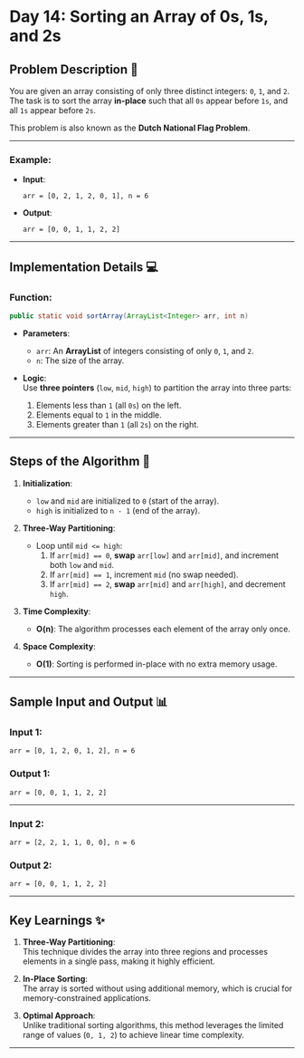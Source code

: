 # Day 14: Sorting an Array of 0s, 1s, and 2s

## Problem Description 📝

You are given an array consisting of only three distinct integers: `0`, `1`, and `2`. The task is to sort the array **in-place** such that all `0s` appear before `1s`, and all `1s` appear before `2s`.

This problem is also known as the **Dutch National Flag Problem**.

---

### Example:

- **Input**:  
  ```  
  arr = [0, 2, 1, 2, 0, 1], n = 6
  ```

- **Output**:  
  ```  
  arr = [0, 0, 1, 1, 2, 2]
  ```

---

## Implementation Details 💻  

### **Function**:  
```java
public static void sortArray(ArrayList<Integer> arr, int n)
```

- **Parameters**:  
  - `arr`: An **ArrayList** of integers consisting of only `0`, `1`, and `2`.
  - `n`: The size of the array.

- **Logic**:  
  Use **three pointers** (`low`, `mid`, `high`) to partition the array into three parts:
  1. Elements less than `1` (all `0s`) on the left.
  2. Elements equal to `1` in the middle.
  3. Elements greater than `1` (all `2s`) on the right.

---

## Steps of the Algorithm 🚀  

1. **Initialization**:  
   - `low` and `mid` are initialized to `0` (start of the array).  
   - `high` is initialized to `n - 1` (end of the array).  

2. **Three-Way Partitioning**:  
   - Loop until `mid <= high`:
     1. If `arr[mid] == 0`, **swap** `arr[low]` and `arr[mid]`, and increment both `low` and `mid`.  
     2. If `arr[mid] == 1`, increment `mid` (no swap needed).  
     3. If `arr[mid] == 2`, **swap** `arr[mid]` and `arr[high]`, and decrement `high`.

3. **Time Complexity**:  
   - **O(n)**: The algorithm processes each element of the array only once.

4. **Space Complexity**:  
   - **O(1)**: Sorting is performed in-place with no extra memory usage.

---

## Sample Input and Output 📊  

### **Input 1**:  
```  
arr = [0, 1, 2, 0, 1, 2], n = 6
```

### **Output 1**:  
```  
arr = [0, 0, 1, 1, 2, 2]
```

---

### **Input 2**:  
```  
arr = [2, 2, 1, 1, 0, 0], n = 6
```

### **Output 2**:  
```  
arr = [0, 0, 1, 1, 2, 2]
```

---

## Key Learnings ✨  

1. **Three-Way Partitioning**:  
   This technique divides the array into three regions and processes elements in a single pass, making it highly efficient.

2. **In-Place Sorting**:  
   The array is sorted without using additional memory, which is crucial for memory-constrained applications.

3. **Optimal Approach**:  
   Unlike traditional sorting algorithms, this method leverages the limited range of values (`0, 1, 2`) to achieve linear time complexity.

---
